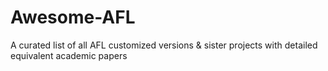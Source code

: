 # Awesome-AFL
A curated list of all AFL customized versions &amp; sister projects with detailed equivalent academic papers
